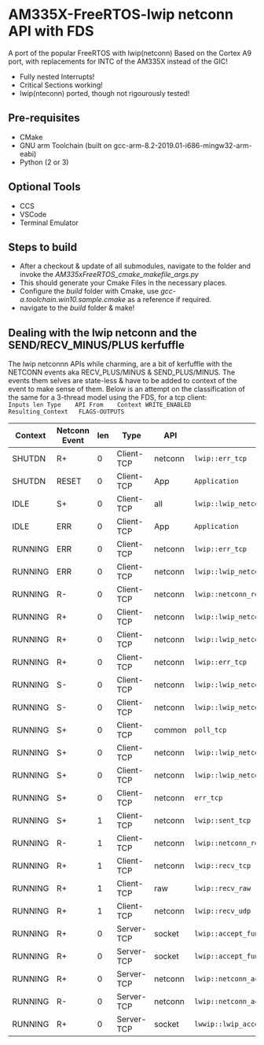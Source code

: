 # AM335X-FreeRTOS-lwip netconn API with FDS
A port of the popular FreeRTOS with lwip(netconn)
Based on the Cortex A9 port, with replacements for INTC of the AM335X instead of the GIC!
* Fully nested Interrupts!
* Critical Sections working!
* lwip(nteconn) ported, though not rigourously tested!
## Pre-requisites
* CMake
* GNU arm Toolchain (built on gcc-arm-8.2-2019.01-i686-mingw32-arm-eabi)
* Python (2 or 3)
## Optional Tools
* CCS
* VSCode
* Terminal Emulator

## Steps to build
* After a checkout & update of all submodules, navigate to the folder and invoke the _AM335xFreeRTOS_cmake_makefile_args.py_
* This should generate your Cmake Files in the necessary places.
* Configure the _build_ folder with Cmake, use _gcc-a.toolchain.win10.sample.cmake_ as a reference if required.
* navigate to the _build_ folder & make!

## Dealing with the lwip netconn and the SEND/RECV_MINUS/PLUS kerfuffle
The lwip netconnn APIs while charming, are a bit of kerfuffle with the NETCONN events aka RECV_PLUS/MINUS & SEND_PLUS/MINUS.
The events them selves are state-less & have to be added to context of the event to make sense of them.
Below is an attempt on the classification of the same for a 3-thread model using the FDS, for a tcp client:
<br>`Inputs	len	Type	API	From	Context	WRITE_ENABLED			Resulting_Context	FLAGS-OUTPUTS`

|**Context**|**Netconn Event**|**len**|**Type**|**API**|**From**|**WRITE_ENABLED**|**Resulting_Context**|**Read/Wrtite Thread Enable?**|**lwip_state**|
| --- | --- | --- | --- | --- | --- | --- | --- | --- | --- |
|SHUTDN|R+|0|Client-TCP|netconn|`lwip::err_tcp`|0|SHUTDN|NA|ERR|
|SHUTDN|RESET|0|Client-TCP|App|`Application`|0|IDLE|NA|IDLE|
|IDLE|S+|0|Client-TCP|all|`lwip::lwip_netconn_do_connected`|0|RUNNING|TRC_TX_HANDLER_ACTIVATE|RUNNING|
|IDLE|ERR|0|Client-TCP|App|`Application`|0|SHUTDN|NA|ERR|
|RUNNING|ERR|0|Client-TCP|netconn|`lwip::err_tcp`|0|SHUTDN|NA|ERR|
|RUNNING|ERR|0|Client-TCP|netconn|`lwip::lwip_netconn_do_close_internal`|0|SHUTDN|NA|ERR|
|RUNNING|R-|0|Client-TCP|netconn|`lwip::netconn_recv_data_tcp`|0|SHUTDN|NA|CLOSE::RX|
|RUNNING|R+|0|Client-TCP|netconn|`lwip::lwip_netconn_do_delconn`|0|SHUTDN|NA|CLOSE|
|RUNNING|R+|0|Client-TCP|netconn|`lwip::lwip_netconn_do_close_internal`|0|SHUTDN|NA|CLOSE::RX|
|RUNNING|R+|0|Client-TCP|netconn|`lwip::err_tcp`|0|SHUTDN|NA|ERR|
|RUNNING|S-|0|Client-TCP|netconn|`lwip::lwip_netconn_do_writemore`|1|RUNNING|NA|HOLD WRITE|
|RUNNING|S-|0|Client-TCP|netconn|`lwip::lwip_netconn_do_writemore`|1|RUNNING|NA|HOLD WRITE|
|RUNNING|S+|0|Client-TCP|common|`poll_tcp`|0|RUNNING|TRC_TX_HANDLER_ACTIVATE|WRITE MORE|
|RUNNING|S+|0|Client-TCP|netconn|`lwip::lwip_netconn_do_close_internal`|1|SHUTDN|NA|CLOSE::TX|
|RUNNING|S+|0|Client-TCP|netconn|`lwip::lwip_netconn_do_delconn`|1|SHUTDN|NA|CLOSE|
|RUNNING|S+|0|Client-TCP|netconn|`err_tcp`|1|SHUTDN|NA|CLOSED::TX|
|RUNNING|S+|1|Client-TCP|netconn|`lwip::sent_tcp`|0|RUNNING|TRC_TX_HANDLER_ACTIVATE|WRITE MORE|
|RUNNING|R-|1|Client-TCP|netconn|`lwip::netconn_recv_data`|X|RUNNING|TRC_RX_HANDLER_ACTIVATE|Data Arrived|
|RUNNING|R+|1|Client-TCP|netconn|`lwip::recv_tcp`|X|RUNNING::Data Arrived|TRC_RX_HANDLER_ACTIVATE|Data Arrived|
|RUNNING|R+|1|Client-TCP|raw|`lwip::recv_raw`|X|RUNNING::Data Arrived|TRC_RX_HANDLER_ACTIVATE|Data Arrived|
|RUNNING|R+|1|Client-TCP|netconn|`lwip::recv_udp`|X|RUNNING::Data Arrived|TRC_RX_HANDLER_ACTIVATE|Data Arrived|
|RUNNING|R+|0|Server-TCP|socket|`lwip::accept_function`|X|ERR|NotMapped|NotMapped|
|RUNNING|R+|0|Server-TCP|socket|`lwip::accept_function`|X|ERR|NotMapped|NotMapped|
|RUNNING|R+|0|Server-TCP|netconn|`lwip::netconn_accept`|X|ERR|NotMapped|NotMapped|
|RUNNING|R-|0|Server-TCP|netconn|`lwip::netconn_accept`|X|ACCEPTED|NotMapped|NotMapped|
|RUNNING|R+|0|Server-TCP|socket|`lwwip::lwip_accept`|X|??|NotMapped|NotMapped|

